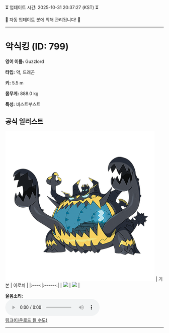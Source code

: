 
⏳ 업데이트 시간: 2025-10-31 20:37:27 (KST) ⏳

🤖 자동 업데이트 봇에 의해 관리됩니다! 🤖

---

# 악식킹 (ID: 799)
**영어 이름:** Guzzlord

**타입:** 악, 드래곤

**키:** 5.5 m

**몸무게:** 888.0 kg

**특성:** 비스트부스트

## 공식 일러스트
![](https://raw.githubusercontent.com/PokeAPI/sprites/master/sprites/pokemon/other/official-artwork/799.png)
| 기본 | 이로치 |
|:----:|:------:|
| <img src="http://play.pokemonshowdown.com/sprites/ani/guzzlord.gif" width="200"> | <img src="http://play.pokemonshowdown.com/sprites/ani-shiny/guzzlord.gif" width="200"> |

**울음소리:**<br><audio controls src="https://raw.githubusercontent.com/PokeAPI/cries/main/cries/pokemon/latest/799.ogg"></audio><br> [링크(다운로드 될 수도)](https://raw.githubusercontent.com/PokeAPI/cries/main/cries/pokemon/latest/799.ogg)


---
